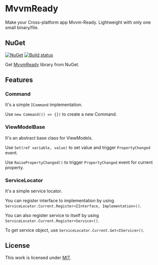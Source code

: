 # MvvmReady

Make your Cross-platform app Mvvm-Ready. Lightweight with only one small binary/file.

## NuGet

[![NuGet](https://img.shields.io/nuget/v/MvvmReady.svg?label=NuGet)](https://www.nuget.org/packages/MvvmReady)
[![Build status](https://ci.appveyor.com/api/projects/status/github/junian/mvvmready?svg=true)](https://ci.appveyor.com/project/junian/mvvmready)

Get [MvvmReady](http://www.nuget.org/packages/MvvmReady) library from NuGet.


## Features

### Command

It's a simple `ICommand` implementation.

Use `new Command(() => {})` to create a new Command.

### ViewModelBase

It's an abstract base class for ViewModels.

Use `Set(ref variable, value)` to set value and trigger `PropertyChanged` event.

Use `RaisePropertyChanged()` to trigger `PropertyChanged` event for current property.

### ServiceLocator

It's a simple service locator.

You can register interface to implementation by using `ServiceLocator.Current.Register<IInterface, Implementation>()`.

You can also register service to itself by using `ServiceLocator.Current.Register<Service>()`.

To get service object, use `ServiceLocator.Current.Get<IService>()`.

## License

This work is licensed under [MIT](https://github.com/junian/mvvmready/blob/master/LICENSE).

